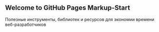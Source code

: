 ## Welcome to GitHub Pages Markup-Start

Полезные инструменты, библиотек и ресурсов для экономии времени веб-разработчиков

